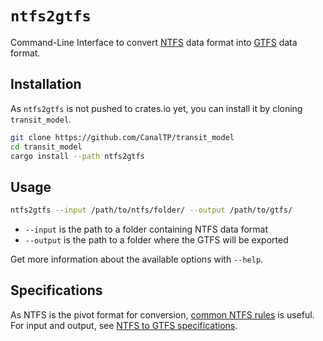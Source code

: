 # `ntfs2gtfs`

Command-Line Interface to convert [NTFS] data format into [GTFS] data
format.

[GTFS]: https://gtfs.org/reference/static
[NTFS]: https://github.com/CanalTP/ntfs-specification/blob/master/ntfs_fr.md

## Installation

As `ntfs2gtfs` is not pushed to crates.io yet, you can install it by cloning `transit_model`.

```bash
git clone https://github.com/CanalTP/transit_model
cd transit_model
cargo install --path ntfs2gtfs
```

## Usage

```bash
ntfs2gtfs --input /path/to/ntfs/folder/ --output /path/to/gtfs/
```

* `--input` is the path to a folder containing NTFS data format
* `--output` is the path to a folder where the GTFS will be exported

Get more information about the available options with `--help`.

## Specifications

As NTFS is the pivot format for conversion, [common NTFS rules] is useful.\
For input and output, see [NTFS to GTFS specifications].

[common NTFS rules]: ../documentation/common_ntfs_rules.md
[NTFS to GTFS specifications]: ../documentation/ntfs_to_gtfs_specs.md
